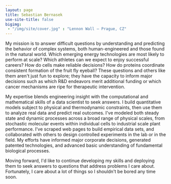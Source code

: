 ```yaml
---
layout: page
title: Sebastian Bernasek
use-site-title: false
bigimg:
 - "/img/site/cover.jpg" : "Lennon Wall – Prague, CZ"
---
```


My mission is to answer difficult questions by understanding and predicting the behavior of complex systems, both human-engineered and those found in the natural world. Which emerging energy technologies are most likely to perform at scale? Which athletes can we expect to enjoy successful careers? How do cells make reliable decisions? How do proteins coordinate consistent formation of the fruit fly eyeball? These questions and others like them aren't just fun to explore; they have the capacity to inform major decisions such as which R&D endeavors merit additional funding or which cancer mechanisms are ripe for therapeutic intervention. 

My expertise blends engineering insight with the computational and mathematical skills of a data scientist to seek answers. I build quantitative models subject to physical and thermodynamic constraints, then use them to analyze real data and predict real outcomes. I've modeled both steady state and dynamic processes across a broad range of physical scales, from stochastic molecular events within individual cells to industrial scale plant performance. I've scraped web pages to build empirical data sets, and collaborated with others to design controlled experiments in the lab or in the field. My efforts have informed major corporate decisions, generated patented technologies, and advanced basic understanding of fundamental biological processes. 

Moving forward, I'd like to continue developing my skills and deploying them to seek answers to questions that address problems I care about. Fortunately, I care about a lot of things so I shouldn't be bored any time soon. 


<!-- <div class="posts-list">
  {% for post in paginator.posts %}
  <article class="post-preview">
    <a href="{{ post.url | relative_url }}">
	  <h2 class="post-title">{{ post.title }}</h2>

	  {% if post.subtitle %}
	  <h3 class="post-subtitle">
	    {{ post.subtitle }}
	  </h3>
	  {% endif %}
    </a>

    <p class="post-meta">
      Posted on {{ post.date | date: site.date_format }}
    </p>

    <div class="post-entry-container">
      {% if post.image %}
      <div class="post-image">
        <a href="{{ post.url | relative_url }}">
          <img src="{{ post.image | relative_url }}">
        </a>
      </div>
      {% endif %}
      <div class="post-entry">
        {{ post.excerpt | strip_html | xml_escape | truncatewords: site.excerpt_length }}
        {% assign excerpt_word_count = post.excerpt | number_of_words %}
        {% if post.content != post.excerpt or excerpt_word_count > site.excerpt_length %}
          <a href="{{ post.url | relative_url }}" class="post-read-more">[Read&nbsp;More]</a>
        {% endif %}
      </div>
    </div>

    {% if post.tags.size > 0 %}
    <div class="blog-tags">
      Tags:
      {% if site.link-tags %}
      {% for tag in post.tags %}
      <a href="{{ '/tags' | relative_url }}#{{- tag -}}">{{- tag -}}</a>
      {% endfor %}
      {% else %}
        {{ post.tags | join: ", " }}
      {% endif %}
    </div>
    {% endif %}

   </article>
  {% endfor %}
</div>

{% if paginator.total_pages > 1 %}
<ul class="pager main-pager">
  {% if paginator.previous_page %}
  <li class="previous">
    <a href="{{ paginator.previous_page_path | relative_url }}">&larr; Newer Posts</a>
  </li>
  {% endif %}
  {% if paginator.next_page %}
  <li class="next">
    <a href="{{ paginator.next_page_path | relative_url }}">Older Posts &rarr;</a>
  </li>
  {% endif %}
</ul>
{% endif %}
-->
